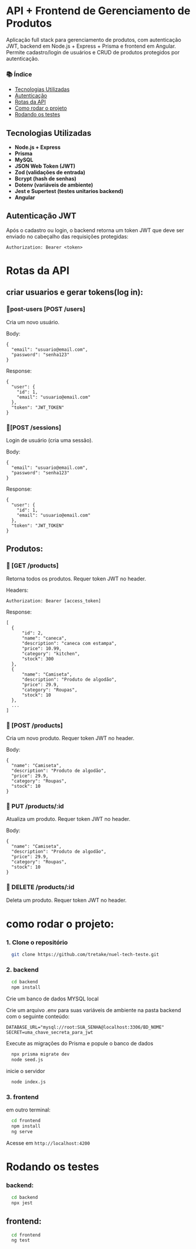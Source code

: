# API + Frontend de Gerenciamento de Produtos

Aplicação full stack para gerenciamento de produtos, com autenticação JWT, backend em Node.js + Express + Prisma e frontend em Angular. Permite cadastro/login de usuários e CRUD de produtos protegidos por autenticação.

### 📚 Índice

- [ Tecnologias Utilizadas](#tecnologias-utilizadas)
- [ Autenticação](#autenticacao-jwt)
- [ Rotas da API](#rotas-da-api)
- [ Como rodar o projeto](#como-rodar-o-projeto)
- [ Rodando os testes](#rodando-os-testes)

## Tecnologias Utilizadas

- **Node.js + Express**
- **Prisma**
- **MySQL**
- **JSON Web Token (JWT)**
- **Zod (validações de entrada)**
- **Bcrypt (hash de senhas)**
- **Dotenv (variáveis de ambiente)**
- **Jest e Supertest (testes unitarios backend)**
- **Angular**

## Autenticação JWT

Após o cadastro ou login, o backend retorna um token JWT que deve ser enviado no cabeçalho das requisições protegidas:

```
Authorization: Bearer <token>
```

# Rotas da API

## criar usuarios e gerar tokens(log in):

### 🔸post-users [POST /users]

Cria um novo usuário.

Body:

    {
      "email": "usuario@email.com",
      "password": "senha123"
    }

Response:

    {
      "user": {
        "id": 1,
        "email": "usuario@email.com"
      },
      "token": "JWT_TOKEN"
    }

### 🔸[POST /sessions]

Login de usuário (cria uma sessão).

Body:

    {
      "email": "usuario@email.com",
      "password": "senha123"
    }

Response:

    {
      "user": {
        "id": 1,
        "email": "usuario@email.com"
      },
      "token": "JWT_TOKEN"
    }

## Produtos:

### 🔸 [GET /products]

Retorna todos os produtos.
Requer token JWT no header.

Headers:

    Authorization: Bearer [access_token]

Response:

    [
      {
          "id": 2,
          "name": "caneca",
          "description": "caneca com estampa",
          "price": 10.99,
          "category": "kitchen",
          "stock": 300
      },
      {
          "name": "Camiseta",
          "description": "Produto de algodão",
          "price": 29.9,
          "category": "Roupas",
          "stock": 10
      },
      ...
    ]

### 🔸 [POST /products]

Cria um novo produto. Requer token JWT no header.

Body:

    {
      "name": "Camiseta",
      "description": "Produto de algodão",
      "price": 29.9,
      "category": "Roupas",
      "stock": 10
    }

### 🔸 PUT /products/:id

Atualiza um produto. Requer token JWT no header.

Body:

    {
      "name": "Camiseta",
      "description": "Produto de algodão",
      "price": 29.9,
      "category": "Roupas",
      "stock": 10
    }

### 🔸 DELETE /products/:id

Deleta um produto. Requer token JWT no header.

# como rodar o projeto:

### 1. Clone o repositório

```bash
  git clone https://github.com/tretake/nuel-tech-teste.git
```

### 2. backend

```bash
  cd backend
  npm install
```

Crie um banco de dados MYSQL local

Crie um arquivo .env para suas variáveis de ambiente na pasta backend com o seguinte conteúdo:

```
DATABASE_URL="mysql://root:SUA_SENHA@localhost:3306/BD_NOME"
SECRET=uma_chave_secreta_para_jwt
```

Execute as migrações do Prisma e popule o banco de dados

```bash
  npx prisma migrate dev
  node seed.js
```

inicie o servidor

```bash
  node index.js
```

### 3. frontend

em outro terminal:

```bash
  cd frontend
  npm install
  ng serve
```

Acesse em `http://localhost:4200`

# Rodando os testes

### backend:

```bash
  cd backend
  npx jest
```

## frontend:

```bash
  cd frontend
  ng test
```
